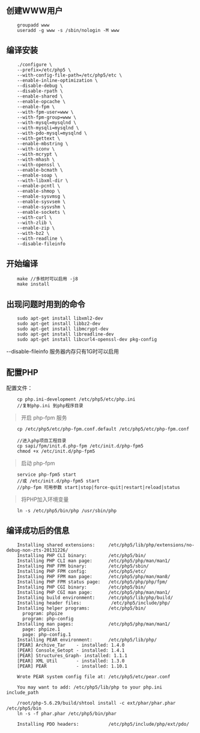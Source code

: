 ## 创建WWW用户

		groupadd www
		useradd -g www -s /sbin/nologin -M www

## 编译安装

		./configure \
		--prefix=/etc/php5 \
		--with-config-file-path=/etc/php5/etc \
		--enable-inline-optimization \
		--disable-debug \
		--disable-rpath \
		--enable-shared \
		--enable-opcache \
		--enable-fpm \
		--with-fpm-user=www \
		--with-fpm-group=www \
		--with-mysql=mysqlnd \
		--with-mysqli=mysqlnd \
		--with-pdo-mysql=mysqlnd \
		--with-gettext \
		--enable-mbstring \
		--with-iconv \
		--with-mcrypt \
		--with-mhash \
		--with-openssl \
		--enable-bcmath \
		--enable-soap \
		--with-libxml-dir \
		--enable-pcntl \
		--enable-shmop \
		--enable-sysvmsg \
		--enable-sysvsem \
		--enable-sysvshm \
		--enable-sockets \
		--with-curl \
		--with-zlib \
		--enable-zip \
		--with-bz2 \
		--with-readline \
		--disable-fileinfo

## 开始编译

		make //多核时可以启用 -j8
		make install

## 出现问题时用到的命令
		sudo apt-get install libxml2-dev
		sudo apt-get install libbz2-dev
		sudo apt-get install libmcrypt-dev
		sudo apt-get install libreadline-dev
		sudo apt-get install libcurl4-openssl-dev pkg-config

--disable-fileinfo 服务器内存只有1G时可以启用

## 配置PHP
配置文件：

		cp php.ini-development /etc/php5/etc/php.ini
		//复制php.ini 到php程序目录

> 开启 php-fpm 服务

		cp /etc/php5/etc/php-fpm.conf.default /etc/php5/etc/php-fpm.conf

		//进入php项目工程目录
		cp sapi/fpm/init.d.php-fpm /etc/init.d/php-fpm5
		chmod +x /etc/init.d/php-fpm5

> 启动 php-fpm

		service php-fpm5 start
		//或 /etc/init.d/php-fpm5 start
		//php-fpm 可用参数 start|stop|force-quit|restart|reload|status

> 将PHP加入环境变量
		
		ln -s /etc/php5/bin/php /usr/sbin/php

## 编译成功后的信息

		Installing shared extensions:     /etc/php5/lib/php/extensions/no-debug-non-zts-20131226/
		Installing PHP CLI binary:        /etc/php5/bin/
		Installing PHP CLI man page:      /etc/php5/php/man/man1/
		Installing PHP FPM binary:        /etc/php5/sbin/
		Installing PHP FPM config:        /etc/php5/etc/
		Installing PHP FPM man page:      /etc/php5/php/man/man8/
		Installing PHP FPM status page:   /etc/php5/php/php/fpm/
		Installing PHP CGI binary:        /etc/php5/bin/
		Installing PHP CGI man page:      /etc/php5/php/man/man1/
		Installing build environment:     /etc/php5/lib/php/build/
		Installing header files:           /etc/php5/include/php/
		Installing helper programs:       /etc/php5/bin/
		  program: phpize
		  program: php-config
		Installing man pages:             /etc/php5/php/man/man1/
		  page: phpize.1
		  page: php-config.1
		Installing PEAR environment:      /etc/php5/lib/php/
		[PEAR] Archive_Tar    - installed: 1.4.0
		[PEAR] Console_Getopt - installed: 1.4.1
		[PEAR] Structures_Graph- installed: 1.1.1
		[PEAR] XML_Util       - installed: 1.3.0
		[PEAR] PEAR           - installed: 1.10.1

		Wrote PEAR system config file at: /etc/php5/etc/pear.conf

		You may want to add: /etc/php5/lib/php to your php.ini include_path

		/root/php-5.6.29/build/shtool install -c ext/phar/phar.phar /etc/php5/bin
		ln -s -f phar.phar /etc/php5/bin/phar

		Installing PDO headers:           /etc/php5/include/php/ext/pdo/